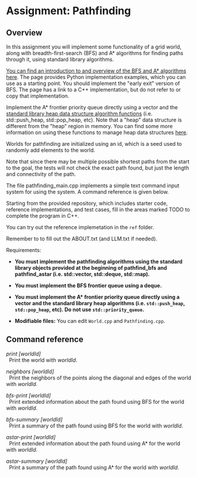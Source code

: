 # Assignment: Pathfinding


## Overview

In this assignment you will implement some functionality of a grid
world, along with breadth-first-search (BFS) and A* algorithms for
finding paths through it, using standard library algorithms.

[You can find an introduction to and overview of the BFS and A*
algorithms
here](https://www.redblobgames.com/pathfinding/a-star/introduction.html). The
page provides Python implementation examples, which you can use as a
starting point. You should implement the "early exit" version of
BFS. The page has a link to a C++ implementation, but do not refer to
or copy that implementation.

Implement the A\* frontier priority queue directly using
a vector and the [standard library heap data structure algorithm
functions](http://www.cplusplus.com/reference/algorithm/)
(i.e. std::push_heap, std::pop_heap, etc). Note that a "heap" data
structure is different from the "heap" region in memory. You can find
some more information on using these functions to manage heap data
structures
[here](https://www.fluentcpp.com/2018/03/13/heaps-priority-queues-stl-part-1/).

Worlds for pathfinding are initialized using an id, which is a seed
used to randomly add elements to the world.

Note that since there may be multiple possible shortest paths from the
start to the goal, the tests will not check the exact path found, but
just the length and connectivity of the path.

The file pathfinding_main.cpp implements a simple text command input system for using
the system.  A command reference is given below.

Starting from the provided repository, which includes starter code,
reference implementations, and test cases, fill in the areas marked
TODO to complete the program in C++.

You can try out the reference implemetation in the `ref` folder.

Remember to to fill out the ABOUT.txt (and LLM.txt if needed).

Requirements:

* **You must implement the pathfinding algorithms using the standard library objects
  provided at the beginning of pathfind_bfs and pathfind_astar
  (i.e. std::vector, std::deque, std::map).**

* **You must implement the BFS frontier queue using a deque.**

* **You must implement the A\* frontier priority queue directly using
a vector and the standard library heap algorithms
(i.e. `std::push_heap`, `std::pop_heap`, etc). Do
not use `std::priority_queue`.**

* **Modifiable files:** You can edit `World.cpp` and `Pathfinding.cpp`.



## Command reference

*print [worldId]*  
&nbsp; Print the world with *worldId*.

*neighbors [worldId]*  
&nbsp; Print the neighbors of the points along the diagonal and edges of the world with *worldId*.

*bfs-print [worldId]*  
&nbsp; Print extended information about the path found using BFS for the world with *worldId*.

*bfs-summary [worldId]*  
&nbsp; Print a summary of the path found using BFS for the world with *worldId*.

*astar-print [worldId]*  
&nbsp; Print extended information about the path found using A* for the world with *worldId*.

*astar-summary [worldId]*  
&nbsp; Print a summary of the path found using A* for the world with *worldId*.
